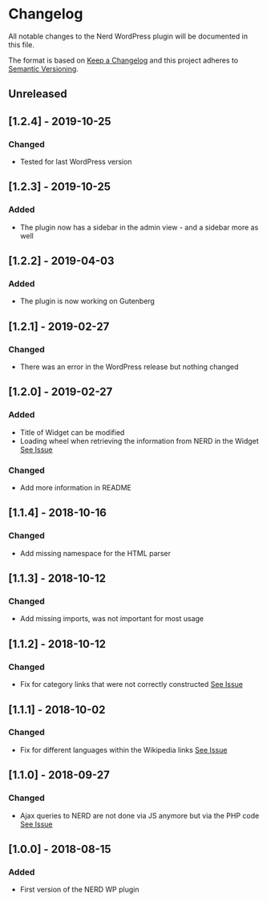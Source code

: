 # Changelog
All notable changes to the Nerd WordPress plugin will be documented in this file.

The format is based on [Keep a Changelog](http://keepachangelog.com/en/1.0.0/)
and this project adheres to [Semantic Versioning](http://semver.org/spec/v2.0.0.html).

## Unreleased

## [1.2.4] - 2019-10-25
### Changed
- Tested for last WordPress version

## [1.2.3] - 2019-10-25
### Added
- The plugin now has a sidebar in the admin view - and a sidebar more as well

## [1.2.2] - 2019-04-03
### Added
- The plugin is now working on Gutenberg

## [1.2.1] - 2019-02-27
### Changed
- There was an error in the WordPress release but nothing changed

## [1.2.0] - 2019-02-27
### Added
- Title of Widget can be modified
- Loading wheel when retrieving the information from NERD in the Widget [See Issue](https://github.com/DARIAH-ERIC/nerd-wp/issues/4)
### Changed
- Add more information in README

## [1.1.4] - 2018-10-16
### Changed
- Add missing namespace for the HTML parser

## [1.1.3] - 2018-10-12
### Changed
- Add missing imports, was not important for most usage

## [1.1.2] - 2018-10-12
### Changed
- Fix for category links that were not correctly constructed [See Issue](https://github.com/DARIAH-ERIC/nerd-wp/issues/3)

## [1.1.1] - 2018-10-02
### Changed
- Fix for different languages within the Wikipedia links [See Issue](https://github.com/DARIAH-ERIC/nerd-wp/issues/2)

## [1.1.0] - 2018-09-27
### Changed
- Ajax queries to NERD are not done via JS anymore but via the PHP code [See Issue](https://github.com/DARIAH-ERIC/nerd-wp/issues/1)

## [1.0.0] - 2018-08-15
### Added
- First version of the NERD WP plugin
